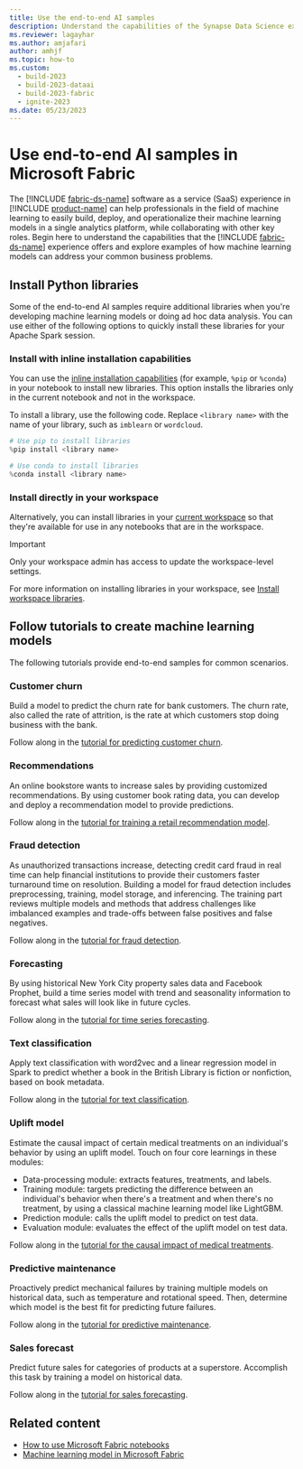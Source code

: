 ```yaml
---
title: Use the end-to-end AI samples
description: Understand the capabilities of the Synapse Data Science experience and examples of how machine learning models can address your common business problems.
ms.reviewer: lagayhar
ms.author: amjafari
author: amhjf
ms.topic: how-to
ms.custom:
  - build-2023
  - build-2023-dataai
  - build-2023-fabric
  - ignite-2023
ms.date: 05/23/2023
---
```


# Use end-to-end AI samples in Microsoft Fabric

The [!INCLUDE [fabric-ds-name](includes/fabric-ds-name.md)] software as a service (SaaS) experience in [!INCLUDE [product-name](../includes/product-name.md)] can help professionals in the field of machine learning to easily build, deploy, and operationalize their machine learning models in a single analytics platform, while collaborating with other key roles. Begin here to understand the capabilities that the [!INCLUDE [fabric-ds-name](includes/fabric-ds-name.md)] experience offers and explore examples of how machine learning models can address your common business problems.

## Install Python libraries

Some of the end-to-end AI samples require additional libraries when you're developing machine learning models or doing ad hoc data analysis. You can use either of the following options to quickly install these libraries for your Apache Spark session.

### Install with inline installation capabilities

You can use the [inline installation capabilities](python-guide/python-library-management.md#in-line-installation) (for example, `%pip` or `%conda`) in your notebook to install new libraries. This option installs the libraries only in the current notebook and not in the workspace.

To install a library, use the following code. Replace `<library name>` with the name of your library, such as `imblearn` or `wordcloud`.

```python
# Use pip to install libraries
%pip install <library name>

# Use conda to install libraries
%conda install <library name>
```

### Install directly in your workspace

Alternatively, you can install libraries in your [current workspace](../get-started/workspaces.md#current-workspace) so that they're available for use in any notebooks that are in the workspace.

> [!IMPORTANT]
> Only your workspace admin has access to update the workspace-level settings.

For more information on installing libraries in your workspace, see [Install workspace libraries](python-guide/python-library-management.md#install-workspace-libraries).

## Follow tutorials to create machine learning models

The following tutorials provide end-to-end samples for common scenarios.

### Customer churn

Build a model to predict the churn rate for bank customers. The churn rate, also called the rate of attrition, is the rate at which customers stop doing business with the bank.

Follow along in the [tutorial for predicting customer churn](customer-churn.md).

### Recommendations

An online bookstore wants to increase sales by providing customized recommendations. By using customer book rating data, you can develop and deploy a recommendation model to provide predictions.

Follow along in the [tutorial for training a retail recommendation model](retail-recommend-model.md).

### Fraud detection

As unauthorized transactions increase, detecting credit card fraud in real time can help financial institutions to provide their customers faster turnaround time on resolution. Building a model for fraud detection includes preprocessing, training, model storage, and inferencing. The training part reviews multiple models and methods that address challenges like imbalanced examples and trade-offs between false positives and false negatives.

Follow along in the [tutorial for fraud detection](fraud-detection.md).

### Forecasting

By using historical New York City property sales data and Facebook Prophet, build a time series model with trend and seasonality information to forecast what sales will look like in future cycles.

Follow along in the [tutorial for time series forecasting](time-series-forecasting.md).

### Text classification

Apply text classification with word2vec and a linear regression model in Spark to predict whether a book in the British Library is fiction or nonfiction, based on book metadata.

Follow along in the [tutorial for text classification](title-genre-classification.md).

### Uplift model

Estimate the causal impact of certain medical treatments on an individual's behavior by using an uplift model. Touch on four core learnings in these modules:

- Data-processing module: extracts features, treatments, and labels.
- Training module: targets predicting the difference between an individual's behavior when there's a treatment and when there's no treatment, by using a classical machine learning model like LightGBM.
- Prediction module: calls the uplift model to predict on test data.
- Evaluation module: evaluates the effect of the uplift model on test data.

Follow along in the [tutorial for the causal impact of medical treatments](uplift-modeling.md).

### Predictive maintenance

Proactively predict mechanical failures by training multiple models on historical data, such as temperature and rotational speed. Then, determine which model is the best fit for predicting future failures.

Follow along in the [tutorial for predictive maintenance](predictive-maintenance.md).

### Sales forecast

Predict future sales for categories of products at a superstore. Accomplish this task by training a model on historical data.

Follow along in the [tutorial for sales forecasting](sales-forecasting.md).

## Related content

- [How to use Microsoft Fabric notebooks](../data-engineering/how-to-use-notebook.md)
- [Machine learning model in Microsoft Fabric](machine-learning-model.md)
